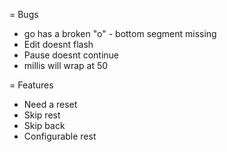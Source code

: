 = Bugs
* go has a broken "o" - bottom segment missing
* Edit doesnt flash
* Pause doesnt continue
* millis will wrap at 50

= Features
* Need a reset
* Skip rest
* Skip back
* Configurable rest
